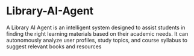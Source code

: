 # Library-AI-Agent
A Library AI Agent is an intelligent system designed to assist students in finding the right learning materials based on their academic needs. It can autonomously analyze user profiles, study topics, and course syllabus to suggest relevant books and resources


